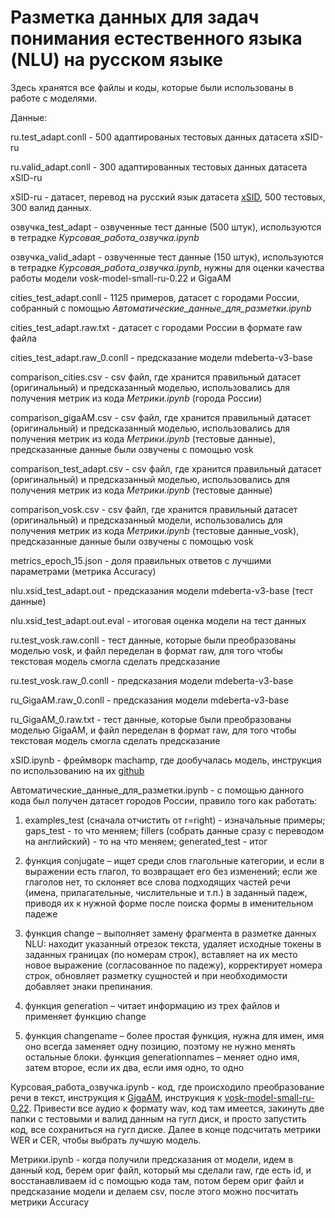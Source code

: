 # Разметка данных для задач понимания естественного языка (NLU) на русском языке

Здесь хранятся все файлы и коды, которые были использованы в работе с моделями. 

Данные:

ru.test_adapt.conll - 500 адаптированых тестовых данных датасета xSID-ru

ru.valid_adapt.conll - 300 адаптированных тестовых данных датасета xSID-ru

xSID-ru - датасет, перевод на русский язык датасета [xSID](https://github.com/mainlp/xsid/tree/main/data/xSID), 500 тестовых, 300 валид данных. 

озвучка_test_adapt - озвученные тест данные (500  штук), используются в тетрадке *Курсовая_работа_озвучка.ipynb*

озвучка_valid_adapt - озвученные тест данные (150  штук), используются в тетрадке *Курсовая_работа_озвучка.ipynb*, нужны для оценки качества работы модели vosk-model-small-ru-0.22 и GigaAM 

cities_test_adapt.conll - 1125 примеров, датасет с городами России, собранный с помощью *Автоматические_данные_для_разметки.ipynb*	

cities_test_adapt.raw.txt - датасет с городами России в формате raw файла 

cities_test_adapt.raw_0.conll - предсказание модели mdeberta-v3-base 

comparison_cities.csv - csv файл, где хранится правильный датасет (оригинальный) и предсказанный моделью, использовались для получения метрик из кода *Метрики.ipynb* (города России)

comparison_gigaAM.csv - csv файл, где хранится правильный датасет (оригинальный) и предсказанный моделью, использовались для получения метрик из кода *Метрики.ipynb* (тестовые данные), предсказанные данные были озвучены с помощью vosk

comparison_test_adapt.csv - csv файл, где хранится правильный датасет (оригинальный) и предсказанный моделью, использовались для получения метрик из кода *Метрики.ipynb* (тестовые данные)

comparison_vosk.csv - csv файл, где хранится правильный датасет (оригинальный) и предсказанный модели, использовались для получения метрик из кода *Метрики.ipynb* (тестовые данные_vosk), предсказанные данные были озвучены с помощью vosk

metrics_epoch_15.json - доля правильных ответов с лучшими параметрами (метрика Accuracy)

nlu.xsid_test_adapt.out - предсказания модели mdeberta-v3-base (тест данные)

nlu.xsid_test_adapt.out.eval - итоговая оценка модели на тест данных 

ru.test_vosk.raw.conll - тест данные, которые были преобразованы моделью vosk, и файл переделан в формат raw, для того чтобы текстовая модель смогла сделать предсказание

ru.test_vosk.raw_0.conll - предсказания модели mdeberta-v3-base

ru_GigaAM.raw_0.conll - предсказания модели mdeberta-v3-base

ru_GigaAM_0.raw.txt - тест данные, которые были преобразованы моделью GigaAM, и файл переделан в формат raw, для того чтобы текстовая модель смогла сделать предсказание

xSID.ipynb - фреймворк machamp, где дообучалась модель, инструкция по использованию на их [github](https://github.com/machamp-nlp/machamp/tree/master)

Автоматические_данные_для_разметки.ipynb - с помощью данного кода был получен датасет городов России, правило того как работать: 

1. examples_test (сначала отчистить от r=right) - изначальные примеры; gaps_test - то что меняем; fillers (собрать данные сразу с переводом на английский) - то на что меняем; generated_test - итог 

2. функция conjugate – ищет среди слов глагольные категории, и если в выражении есть глагол, то возвращает его без изменений; если же глаголов нет, то склоняет все слова подходящих частей речи (имена, прилагательные, числительные и т.п.) в заданный падеж, приводя их к нужной форме после поиска формы в именительном падеже
3. функция change – выполняет замену фрагмента в разметке данных NLU: находит указанный отрезок текста, удаляет исходные токены в заданных границах (по номерам строк), вставляет на их место новое выражение (согласованное по падежу), корректирует номера строк, обновляет разметку сущностей и при необходимости добавляет знаки препинания.
4. функция generation – читает информацию из трех файлов и применяет функцию change
5. функция changename – более простая функция, нужна для имен, имя оно всегда заменяет одну позицию, поэтому не нужно менять остальные блоки.
функция generationnames – меняет одно имя, затем второе, если их два, если имя одно, то одно

Курсовая_работа_озвучка.ipynb - код, где происходило преобразование речи в текст, инструкция к [GigaAM](https://github.com/salute-developers/GigaAM), инструкция к [vosk-model-small-ru-0.22](https://alphacephei.com/vosk/models). Привести все аудио к формату wav, код там имеется, закинуть две папки с тестовыми и валид данным на гугл диск, и просто запустить код, все сохраниться на гугл диске. Далее в конце подсчитать метрики WER и CER, чтобы выбрать лучшую модель. 

Метрики.ipynb - когда получили предсказания от модели, идем в данный код, берем ориг файл, который мы сделали raw, где есть id, и восстанавливаем id с помощью кода там, потом берем ориг файл и предсказание модели и делаем csv, после этого можно посчитать метрики Accuracy

